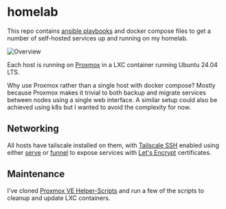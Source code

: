 # homelab

This repo contains [ansible playbooks](./ansible/playbooks/) and docker compose files to get a number of self-hosted services up and running on my homelab.

![Overview](https://github.com/user-attachments/assets/1b86c4b5-026a-494b-acf9-1f936daa1d27)

Each host is running on [Proxmox](https://proxmox.com) in a LXC container running Ubuntu 24.04 LTS.

Why use Proxmox rather than a single host with docker compose? Mostly because Proxmox makes it trivial to both backup and migrate services between nodes using a single web interface. A similar setup could also be achieved using k8s but I wanted to avoid the complexity for now.

## Networking

All hosts have tailscale installed on them, with [Tailscale SSH](https://tailscale.com/kb/1193/tailscale-ssh) enabled using either [serve](https://tailscale.com/kb/1242/tailscale-serve) or [funnel](https://tailscale.com/kb/1311/tailscale-funnel) to expose services with [Let's Encrypt](https://letsencrypt.org/) certificates.

## Maintenance

I've cloned [Proxmox VE Helper-Scripts](https://github.com/community-scripts/ProxmoxVE) and run a few of the scripts to cleanup and update LXC containers.
